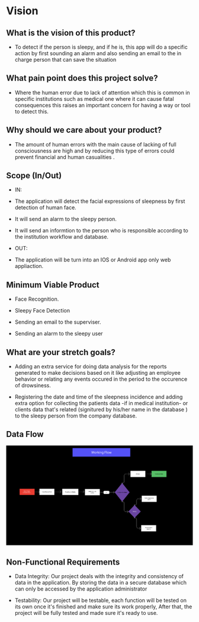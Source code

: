 # Vision

## What is the vision of this product?

- To detect if the person is sleepy, and if he is, this app will do a specific action by first sounding an alarm and also sending an email to the in charge person that can save the situation

## What pain point does this project solve?

- Where the human error due to lack of attention which this is common in specific institutions such as medical one where it can cause fatal consequences this raises an important concern for having a way or tool to detect this.

## Why should we care about your product?

- The amount of human errors with the main cause of lacking of full consciousness are high and by reducing this type of errors could prevent financial and human casualities .

## Scope (In/Out)

- IN:
- The application will detect the facial expressions of sleepness by first detection of human face.
- It will send an alarm to the sleepy person.
- It will send an informtion to the person who is responsible according to the institution workflow and database.

- OUT:
- The application will be turn into an IOS or Android app only web appliaction.

## Minimum Viable Product

- Face Recognition.

- Sleepy Face Detection

- Sending an email to the superviser.

- Sending an alarm to the sleepy user

## What are your stretch goals?

- Adding an extra service for doing data analysis for the reports generated to make decisions based on it like adjusting an employee behavior or relating any events occured in the period to the occurence of drowsiness.

- Registering the date and time of the sleepness incidence and adding extra option for collecting the patients data -if in medical institution- or clients data that's related (signitured by his/her name in the database ) to the sleepy person from the company database.

## Data Flow

![Dataflow](images/workingflow.png)

## Non-Functional Requirements

- Data Integrity: Our project deals with the integrity and consistency of data in the application. By storing the data in a secure database which can only be accessed by the application administrator

- Testability: Our project will be testable, each function will be tested on its own once it's finished and make sure its work properly, After that, the project will be fully tested and made sure it's ready to use.
